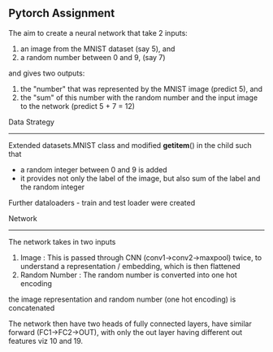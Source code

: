 Pytorch Assignment
--------------
The aim to create a neural network that take 2 inputs:
  1. an image from the MNIST dataset (say 5), and
  2. a random number between 0 and 9, (say 7)
  
and gives two outputs:
  1. the "number" that was represented by the MNIST image (predict 5), and
  2. the "sum" of this number with the random number and the input image to the network (predict 5 + 7 = 12)
 
 Data Strategy
 _________________
 Extended datasets.MNIST class and modified __getitem__() in the child such that 
 - a random integer between 0 and 9 is added 
 - it provides not only the label of the image, but also sum of the label and the random integer

Further dataloaders - train and test loader were created

Network
_________________
The network takes in two inputs
1. Image : This is passed through CNN (conv1->conv2->maxpool) twice, to understand a representation / embedding, which is then flattened
2. Random Number : The random number is converted into one hot encoding 

the image representation and random number (one hot encoding) is concatenated

The network then have two heads of fully connected layers, have similar forward (FC1->FC2->OUT), with only the out layer having different out features viz 10 and 19. 




